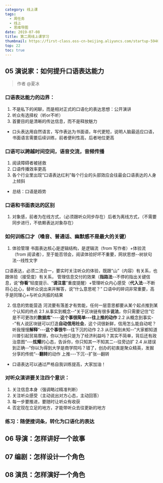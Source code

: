 ```yaml
---
category: 线上课
tags:
  - 周任务
  - 线上
  - 思维导图
date: 2019-07-08
title: 第二周线上课学习
thumbnail: https://first-class.oss-cn-beijing.aliyuncs.com/startup-594090_960_720.jpg
top: 22
toc: true
---
```


## 05 演说家：如何提升口语表达能力
> 作者 @夏冰

<!-- more -->

### 口语表达能力的边界：
1. 不是私下的闲聊，而是相对正式的口语化的表达思想：公开演讲
2. 听众有选择权（听or不听）
3. 首要目的是清晰的传达信息，而不是释放魅力

- 口头表达用自然语言，写作表达为书面语，年代更短，说明人脑最适应口语，书面语言需要后续训练，前者便利性高，后者地位更高

### 口语可以跨越时间空间，语音交流，音频传播
1. 阅读障碍者被拯救
2. 口语传播效率更高
3. 各个行业里出现“口语表达红利”每个行业的头部效应会往最会口语表达的人身上倾斜

- 总结：口语是趋势

### 口语和书面表达的区别
1. 对象感，前者为在线方式，（必须跟听众同步存在）后者为离线方式，（不需要同步进行，不依赖表达对象存在）

###  如何训练口才（嗓音、普通话、幽默感不是最大的关键）
1. 体验管理
书面表达核心是逻辑结构，是逻辑流（from 写作者）+体验流（from 阅读者），至于能否领会，阅读体验好坏不重要，网状思想--树状句法--线性文字

口语表达，必须二流合一，要实时关注听众的体验，既跟“山”（内容）有关系，也跟体验（接受度）有关系，
管理信息交付的效果（**指路法**--不停的指出关键信息，说“**你看**”轻度提示、“**请注意**”重度提醒）+管理听众内心感受（**代入法**--不断将心比心，替听众说出来并解答，说“什么意思呢？”
口语中的碎词非常重要，高手是同理心+与听众共振的结果

2. 信息的势能营造
河流要有落差才有势能，任何一层意思都要从某个起点推到某个认知的终点
  2.1 从事实到概念--“关于区块链有很多**说法**，你只需要记住”它是不可更改的**数据库**“----**这个事很简单---往上推的动作**
  2.2 从概念到事实--”有人说区块链可以打造**自动信用社会**，这个词很新鲜，信用怎么能自动呢？听我慢慢**解释**“---**这个事很牛**--往下沉的动作
  2.3 从已知到未知--”大家都知道川普引起贸易摩擦，你以为他只是为了经济利益吗？其实不简单，背后还有政治意图“---**炫耀**的心态，告诉你，你只知其一不知其二--往旁边扩
  2.4 从错误到正确--”你以为得到大学是商学院吗？错了，创办的初衷是聚众精英，发掘分享的传统“--**翻转**的动作
上推---下沉--扩张--翻转

- 口语表达可以通过严格自我训练提高，大家加油！

### 对听众演讲要关注四个意识：

1. 关注信息本身（强调略过精准判断）
2. 关注听众感受（主动说出对方心态，主动回答）
3. 每一步要推进，要随时让听众有收获
4. 否定现在立足的地方，才能带听众去往更新的地方

### 练习：随便搜词条，转化为口语化的表达



## 06 导演：怎样讲好一个故事

## 07 编剧：怎样设计一个角色

## 08 演员：怎样演好一个角色
